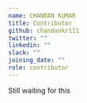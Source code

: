 ```yaml
---
name: CHANDAN KUMAR
title: Contributor
github: chandankr111
twitter: ""
linkedin: ""
slack: ""
joining_date: ""
role: contributor
---
```


Still waiting for this
